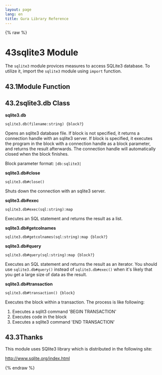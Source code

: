 ```yaml
---
layout: page
lang: en
title: Gura Library Reference
---
```


{% raw %}
<h1><span class="caption-index-1">43</span><a name="anchor-43"></a>sqlite3 Module</h1>
<p>
The <code>sqlite3</code> module provices measures to access SQLite3 database. To utilize it, import the <code>sqlite3</code> module using <code>import</code> function.
</p>
<h2><span class="caption-index-2">43.1</span><a name="anchor-43-1"></a>Module Function</h2>
<h2><span class="caption-index-2">43.2</span><a name="anchor-43-2"></a>sqlite3.db Class</h2>
<p>
<strong>sqlite3.db</strong>
</p>
<p>
<code>sqlite3.db(filename:string) {block?}</code>
</p>
<p>
Opens an sqlite3 database file. If block is not specified, it returns a connection handle with an sqlite3 server. If block is specified, it executes the program in the block with a connection handle as a block parameter, and returns the result afterwards. The connection handle will automatically closed when the block finishes.
</p>
<p>
Block parameter format: <code>|db:sqlite3|</code>
</p>
<p>
<strong>sqlite3.db#close</strong>
</p>
<p>
<code>sqlite3.db#close()</code>
</p>
<p>
Shuts down the connection with an sqlite3 server.
</p>
<p>
<strong>sqlite3.db#exec</strong>
</p>
<p>
<code>sqlite3.db#exec(sql:string):map</code>
</p>
<p>
Executes an SQL statement and returns the result as a list.
</p>
<p>
<strong>sqlite3.db#getcolnames</strong>
</p>
<p>
<code>sqlite3.db#getcolnames(sql:string):map {block?}</code>
</p>
<p>
<strong>sqlite3.db#query</strong>
</p>
<p>
<code>sqlite3.db#query(sql:string):map {block?}</code>
</p>
<p>
Executes an SQL statement and returns the result as an iterator. You should use <code>sqlite3.db#query()</code> instead of <code>sqlite3.db#exec()</code> when it's likely that you get a large size of data as the result.
</p>
<p>
<strong>sqlite3.db#transaction</strong>
</p>
<p>
<code>sqlite3.db#transaction() {block}</code>
</p>
<p>
Executes the block within a transaction. The process is like following:
</p>
<ol>
<li>Executes a sqlit3 command 'BEGIN TRANSACTION'</li>
<li>Executes code in the block</li>
<li>Executes a sqlite3 command 'END TRANSACTION'</li>
</ol>
<h2><span class="caption-index-2">43.3</span><a name="anchor-43-3"></a>Thanks</h2>
<p>
This module uses SQlite3 library which is distributed in the following site:
</p>
<p>
<a href="http://www.sqlite.org/index.html">http://www.sqlite.org/index.html</a>
</p>
<p />

{% endraw %}

